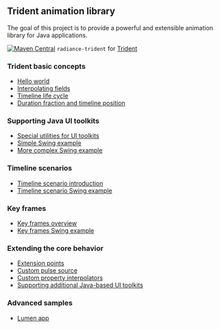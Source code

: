 ## Trident animation library

The goal of this project is to provide a powerful and extensible animation library for Java applications.

[![Maven Central](https://maven-badges.herokuapp.com/maven-central/org.pushing-pixels/radiance-trident/badge.svg)](https://maven-badges.herokuapp.com/maven-central/org.pushing-pixels/radiance-trident) `radiance-trident` for [Trident](docs/trident/trident.md)

### Trident basic concepts

* [Hello world](TimelineOverview.md)
* [Interpolating fields](TimelineInterpolatingFields.md)
* [Timeline life cycle](TimelineLifecycle.md)
* [Duration fraction and timeline position](TimelineAdditionalConfiguration.md)

### Supporting Java UI toolkits

* [Special utilities for UI toolkits](UIToolkitSupport.md)
* [Simple Swing example](SimpleSwingExample.md)
* [More complex Swing example](ParallelSwingTimelines.md)

### Timeline scenarios

* [Timeline scenario introduction](TimelineScenarioIntroduction.md)
* [Timeline scenario Swing example](SimpleTimelineScenario.md)

### Key frames

* [Key frames overview](KeyFrameOverview.md)
* [Key frames Swing example](KeyFrameExample.md)

### Extending the core behavior

* [Extension points](ExtensionPoints.md)
* [Custom pulse source](CustomPulseSource.md)
* [Custom property interpolators](CustomPropertyInterpolators.md)
* [Supporting additional Java-based UI toolkits](CustomUIToolkitHandlers.md)

### Advanced samples

* [Lumen app](../lumen/lumen.md)
